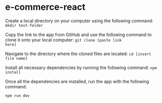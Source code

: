 # e-commerce-react


Create a local directory on your computer using the following command:
<code>mkdir test-folder</code>

Copy the link to the app from GitHub and use the following command to clone it onto your local computer:
<code>git clone [paste link here]</code>

Navigate to the directory where the cloned files are located:
<code>cd [insert file name]</code>

Install all necessary dependencies by running the following command:
<code>npm install</code>

Once all the dependencies are installed, run the app with the following command:

<code>npm run dev</code>
